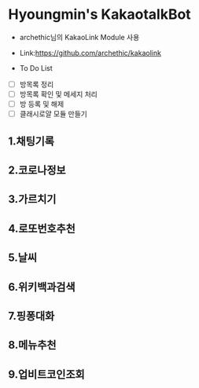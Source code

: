 # Hyoungmin's KakaotalkBot

- archethic님의 KakaoLink Module 사용
- Link:https://github.com/archethic/kakaolink

- To Do List
- [ ] 방목록 정리
- [ ] 방목록 확인 및 메세지 처리
- [ ] 방 등록 및 해제
- [ ] 클래시로얄 모듈 만들기

## 1.채팅기록

## 2.코로나정보

## 3.가르치기

## 4.로또번호추천

## 5.날씨

## 6.위키백과검색

## 7.핑퐁대화

## 8.메뉴추천

## 9.업비트코인조회
